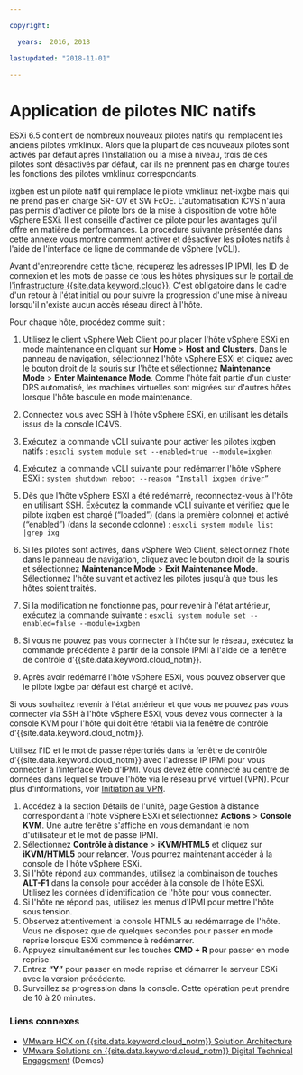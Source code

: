 ```yaml
---

copyright:

  years:  2016, 2018

lastupdated: "2018-11-01"

---
```


# Application de pilotes NIC natifs

ESXi 6.5 contient de nombreux nouveaux pilotes natifs qui remplacent les anciens pilotes vmklinux. Alors que la plupart de ces nouveaux pilotes sont activés par défaut après l'installation ou la mise à niveau, trois de ces pilotes sont désactivés par défaut, car ils ne prennent pas en charge toutes les fonctions des pilotes vmklinux correspondants.

ixgben est un pilote natif qui remplace le pilote vmklinux net-ixgbe mais qui ne prend pas en charge SR-IOV et SW FcOE. L'automatisation ICVS n'aura pas permis d'activer ce pilote lors de la mise à disposition de votre hôte vSphere ESXi. Il est conseillé d'activer ce pilote pour les avantages qu'il offre en matière de performances. La procédure suivante présentée dans cette annexe vous montre comment activer et désactiver les pilotes natifs à l'aide de l'interface de ligne de commande de vSphere (vCLI).

Avant d'entreprendre cette tâche, récupérez les adresses IP IPMI, les ID de connexion et les mots de passe de tous les hôtes physiques sur le [portail de l'infrastructure {{site.data.keyword.cloud}}](https://control.softlayer.com/devices). C'est obligatoire dans le cadre d'un retour à l'état initial ou pour suivre la progression d'une mise à niveau lorsqu'il n'existe aucun accès réseau direct à l'hôte.

Pour chaque hôte, procédez comme suit :
1. Utilisez le client vSphere Web Client pour placer l'hôte vSphere ESXi en mode maintenance en cliquant sur **Home** > **Host and Clusters**. Dans le panneau de navigation, sélectionnez l'hôte vSphere ESXi et cliquez avec le bouton droit de la souris sur l'hôte et sélectionnez **Maintenance Mode** > **Enter Maintenance Mode**. Comme l'hôte fait partie d'un cluster DRS automatisé, les machines virtuelles sont migrées sur d'autres hôtes lorsque l'hôte bascule en mode maintenance.
2. Connectez vous avec SSH à l'hôte vSphere ESXi, en utilisant les détails issus de la console IC4VS.
3. Exécutez la commande vCLI suivante pour activer les pilotes ixgben natifs :
  `esxcli system module set --enabled=true --module=ixgben`
4. Exécutez la commande vCLI suivante pour redémarrer l'hôte vSphere ESXi :
  `system shutdown reboot --reason “Install ixgben driver”`
5. Dès que l'hôte vSphere ESXI a été redémarré, reconnectez-vous à l'hôte en utilisant SSH. Exécutez la commande vCLI suivante et vérifiez que le pilote ixgben est chargé (“loaded”) (dans la première colonne) et activé (“enabled”) (dans la seconde colonne) :
  `esxcli system module list |grep ixg`
6. Si les pilotes sont activés, dans vSphere Web Client, sélectionnez l'hôte dans le panneau de navigation, cliquez avec le bouton droit de la souris et sélectionnez **Maintenance Mode** > **Exit Maintenance Mode**. Sélectionnez l'hôte suivant et activez les pilotes jusqu'à que tous les hôtes soient traités.
7. Si la modification ne fonctionne pas, pour revenir à l'état antérieur, exécutez la commande suivante :
  `esxcli system module set --enabled=false --module=ixgben`

8. Si vous ne pouvez pas vous connecter à l'hôte sur le réseau, exécutez la commande précédente à partir de la console IPMI à l'aide de la fenêtre de contrôle d'{{site.data.keyword.cloud_notm}}.
9. Après avoir redémarré l'hôte vSphere ESXi, vous pouvez observer que le pilote ixgbe par défaut est chargé et activé.

Si vous souhaitez revenir à l'état antérieur et que vous ne pouvez pas vous connecter via SSH à l'hôte vSphere ESXi, vous devez vous connecter à la console KVM pour l'hôte qui doit être rétabli via la fenêtre de contrôle d'{{site.data.keyword.cloud_notm}}.

Utilisez l'ID et le mot de passe répertoriés dans la fenêtre de contrôle d'{{site.data.keyword.cloud_notm}} avec l'adresse IP IPMI pour vous connecter à l'interface Web d'IPMI. Vous devez être connecté au centre de données dans lequel se trouve l'hôte via le réseau privé virtuel (VPN). Pour plus d'informations, voir [Initiation au VPN](../../../../infrastructure/iaas-vpn/getting-started.html).

1. Accédez à la section Détails de l'unité, page Gestion à distance correspondant à l'hôte vSphere ESXi et sélectionnez **Actions** > **Console KVM**. Une autre fenêtre s'affiche en vous demandant le nom d'utilisateur et le mot de passe IPMI.
2. Sélectionnez **Contrôle à distance** > **iKVM/HTML5** et cliquez sur **iKVM/HTML5** pour relancer. Vous pourrez maintenant accéder à la console de l'hôte vSphere ESXi.
3. Si l'hôte répond aux commandes, utilisez la combinaison de touches **ALT-F1** dans la console pour accéder à la console de l'hôte ESXi. Utilisez les données d'identification de l'hôte pour vous connecter.
4. Si l'hôte ne répond pas, utilisez les menus d'IPMI pour mettre l'hôte sous tension.
5. Observez attentivement la console HTML5 au redémarrage de l'hôte. Vous ne disposez que de quelques secondes pour passer en mode reprise lorsque ESXi commence à redémarrer.
6. Appuyez simultanément sur les touches **CMD + R** pour passer en mode reprise.
7. Entrez **“Y”** pour passer en mode reprise et démarrer le serveur ESXi avec la version précédente.
8. Surveillez sa progression dans la console. Cette opération peut prendre de 10 à 20 minutes.

### Liens connexes

* [VMware HCX on {{site.data.keyword.cloud_notm}} Solution Architecture](https://www.ibm.com/cloud/garage/files/HCX_Architecture_Design.pdf)
* [VMware Solutions on {{site.data.keyword.cloud_notm}} Digital Technical Engagement](https://ibm-dte.mybluemix.net/ibm-vmware) (Demos)
